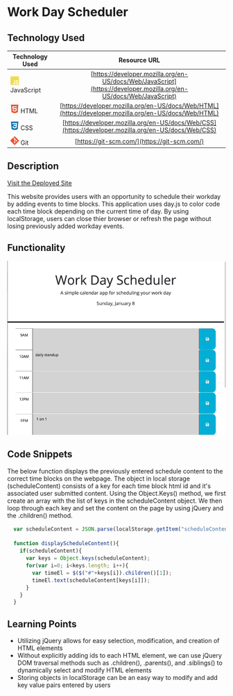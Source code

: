 # Work Day Scheduler

## Technology Used 

| Technology Used         | Resource URL           | 
| ------------- |:-------------:| 
| <img src="assets/images/js-logo.svg" alt="javascript" width="20"/> JavaScript | [https://developer.mozilla.org/en-US/docs/Web/JavaScript](https://developer.mozilla.org/en-US/docs/Web/JavaScript)     |  
| <img src="assets/images/html-logo.svg" alt="html" width="20"/> HTML    | [https://developer.mozilla.org/en-US/docs/Web/HTML](https://developer.mozilla.org/en-US/docs/Web/HTML) | 
| <img src="assets/images/css-logo.svg" alt="css" width="20"/> CSS     | [https://developer.mozilla.org/en-US/docs/Web/CSS](https://developer.mozilla.org/en-US/docs/Web/CSS)      |   
| <img src="assets/images/git-logo.svg" alt="git" width="20"/> Git | [https://git-scm.com/](https://git-scm.com/)     |    

## Description 

[Visit the Deployed Site](https://mccoydidericksen.github.io/work-day-scheduler)

This website provides users with an opportunity to schedule their workday by adding events to time blocks. This application uses day.js to color code each time block depending on the current time of day. By using localStorage, users can close thier browser or refresh the page without losing previously added workday events.

## Functionality
![screen-gif](assets/images/screen-functionality.gif)

## Code Snippets
The below function displays the previously entered schedule content to the correct time blocks on the webpage. The object in local storage (scheduleContent) consists of a key for each time block html id and it's associated user submitted content. Using the Object.Keys() method, we first create an array with the list of keys in the scheduleContent object. We then loop through each key and set the content on the page by using jQuery and the .children() method.  

```javascript
  var scheduleContent = JSON.parse(localStorage.getItem("scheduleContent"));
  
  function displayScheduleContent(){
    if(scheduleContent){
      var keys = Object.keys(scheduleContent);
      for(var i=0; i<keys.length; i++){
        var timeEl = $($("#"+keys[i]).children()[1]);
        timeEl.text(scheduleContent[keys[i]]);
      }
    }
  }
```
## Learning Points 

* Utilizing jQuery allows for easy selection, modification, and creation of HTML elements
* Without explicitly adding ids to each HTML element, we can use jQuery DOM traversal methods such as .children(), .parents(), and .siblings() to dynamically select and modify HTML elements
* Storing objects in localStorage can be an easy way to modify and add key value pairs entered by users